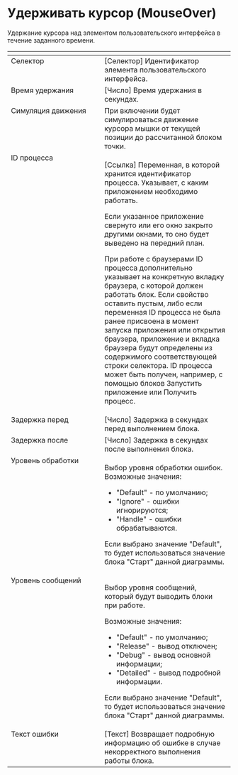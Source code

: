 # Удерживать курсор (MouseOver)

Удержание курсора над элементом пользовательского интерфейса в течение заданного времени.

<table data-header-hidden><thead><tr><th width="240" valign="top"></th><th width="325" valign="top"></th></tr></thead><tbody><tr><td valign="top">Селектор</td><td valign="top">[Селектор] Идентификатор элемента пользовательского интерфейса.</td></tr><tr><td valign="top">Время удержания</td><td valign="top">[Число] Время удержания в секундах.</td></tr><tr><td valign="top">Симуляция движения</td><td valign="top">При включении будет симулироваться движение курсора мышки от текущей позиции до рассчитанной блоком точки.</td></tr><tr><td valign="top">ID процесса</td><td valign="top"><p>[Ссылка] Переменная, в которой хранится идентификатор процесса. Указывает, с каким приложением необходимо работать. </p><p></p><p>Если указанное приложение свернуто или его окно закрыто другими окнами, то оно будет выведено на передний план. </p><p></p><p>При работе с браузерами ID процесса дополнительно указывает на конкретную вкладку браузера, с которой должен работать блок. Если свойство оставить пустым, либо если переменная ID процесса не была ранее присвоена в момент запуска приложения или открытия браузера, приложение и вкладка браузера будут определены из содержимого соответствующей строки селектора. ID процесса может быть получен, например, с помощью блоков Запустить приложение или Получить процесс.</p></td></tr><tr><td valign="top">Задержка перед</td><td valign="top">[Число] Задержка в секундах перед выполнением блока.</td></tr><tr><td valign="top">Задержка после</td><td valign="top">[Число] Задержка в секундах после выполнения блока.</td></tr><tr><td valign="top">Уровень обработки</td><td valign="top"><p>Выбор уровня обработки ошибок. Возможные значения: </p><ul><li>"Default" - по умолчанию; </li><li>"Ignore" - ошибки игнорируются; </li><li>"Handle" - ошибки обрабатываются. </li></ul><p>Если выбрано значение "Default", то будет использоваться значение блока "Старт" данной диаграммы.</p></td></tr><tr><td valign="top">Уровень сообщений</td><td valign="top"><p>Выбор уровня сообщений, который будут выводить блоки при работе. </p><p>Возможные значения: </p><ul><li>"Default" - по умолчанию; </li><li>"Release" - вывод отключен; </li><li>"Debug" - вывод основной информации; </li><li>"Detailed" - вывод подробной информации. </li></ul><p>Если выбрано значение "Default", то будет использоваться значение блока "Старт" данной диаграммы.</p></td></tr><tr><td valign="top">Текст ошибки</td><td valign="top">[Текст] Возвращает подробную информацию об ошибке в случае некорректного выполнения работы блока.</td></tr></tbody></table>

